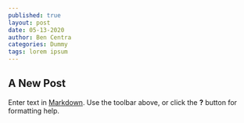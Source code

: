 ```yaml
---
published: true
layout: post
date: 05-13-2020
author: Ben Centra
categories: Dummy
tags: lorem ipsum
---
```

## A New Post

Enter text in [Markdown](http://daringfireball.net/projects/markdown/). Use the toolbar above, or click the **?** button for formatting help.
